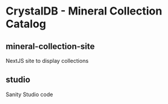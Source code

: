 # CrystalDB - Mineral Collection Catalog

## mineral-collection-site
NextJS site to display collections

## studio
Sanity Studio code